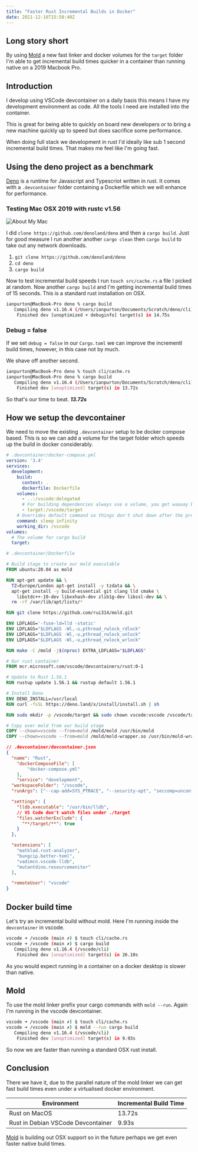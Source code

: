 ```yaml
---
title: "Faster Rust Incremental Builds in Docker"
date: 2021-12-16T15:58:40Z
---
```


## Long story short

By using [Mold](https://github.com/rui314/mold) a new fast linker and docker volumes for the `target` folder I'm able to get incremental build times quicker in a container than running native on a 2019 Macbook Pro.

## Introduction

I develop using VSCode devcontainer on a daily basis this means I have my development environment as code. All the tools I need are installed into the container.

This is great for being able to quickly on board new developers or to bring a new machine quickly up to speed but does sacrifice some performance.

When doing full stack we development in rust I'd ideally like sub 1 second incremental build times. That makes me feel like I'm going fast.

## Using the deno project as a benchmark

[Deno](https://deno.land/) is a runtime for Javascript and Typescriot written in rust. It comes with a `.devcontainer` folder containing a Dockerfile which we will enhance for performance.

### Testing Mac OSX 2019 with rustc v1.56

![About My Mac](/mysetup.png)

I did `clone https://github.com/denoland/deno` and then a `cargo build`. Just for good measure I run another another `cargo clean` then `cargo build` to take out any network downloads.

1. `git clone https://github.com/denoland/deno`
1. `cd deno`
1. `cargo build`

Now to test incremental build speeds I run `touch src/cache.rs` a file I picked at random. Now another `cargo build` and I'm getting incremental build times of 15 seconds. This is a standard rust installation on OSX.

```bash
ianpurton@MacBook-Pro deno % cargo build       
   Compiling deno v1.16.4 (/Users/ianpurton/Documents/Scratch/deno/cli)
    Finished dev [unoptimized + debuginfo] target(s) in 14.75s
```

### Debug = false

If we set `debug = false` in our `Cargo.toml` we can improve the incrementl build times, however, in this case not by much.

We shave off another second.

```bash
ianpurton@MacBook-Pro deno % touch cli/cache.rs
ianpurton@MacBook-Pro deno % cargo build       
   Compiling deno v1.16.4 (/Users/ianpurton/Documents/Scratch/deno/cli)
    Finished dev [unoptimized] target(s) in 13.72s
```

So that's our time to beat. ***13.72s***

## How we setup the devcontainer

We need to move the existing `.devcontainer` setup to be docker compose based. This is so we can add a volume for the target folder which speeds up the build in docker considerably.

```yaml
# .devcontainer/docker-compose.yml
version: '3.4'
services:
  development:
    build: 
      context: .
      dockerfile: Dockerfile
    volumes:
      - ..:/vscode:delegated
      # For building dependencies always use a volume, you get waaaay better performance.
      - target:/vscode/target
    # Overrides default command so things don't shut down after the process ends.
    command: sleep infinity
    working_dir: /vscode
volumes:
  # The volume for cargo build
  target:
```

```Dockerfile
# .devcontainer/Dockerfile

# Build stage to create our mold executable
FROM ubuntu:20.04 as mold

RUN apt-get update && \
  TZ=Europe/London apt-get install -y tzdata && \
  apt-get install -y build-essential git clang lld cmake \
    libstdc++-10-dev libxxhash-dev zlib1g-dev libssl-dev && \
  rm -rf /var/lib/apt/lists/*

RUN git clone https://github.com/rui314/mold.git 

ENV LDFLAGS='-fuse-ld=lld -static'
ENV LDFLAGS="$LDFLAGS -Wl,-u,pthread_rwlock_rdlock"
ENV LDFLAGS="$LDFLAGS -Wl,-u,pthread_rwlock_unlock"
ENV LDFLAGS="$LDFLAGS -Wl,-u,pthread_rwlock_wrlock"

RUN make -C /mold -j$(nproc) EXTRA_LDFLAGS="$LDFLAGS"

# Our rust container
FROM mcr.microsoft.com/vscode/devcontainers/rust:0-1

# Update to Rust 1.56.1
RUN rustup update 1.56.1 && rustup default 1.56.1

# Install Deno
ENV DENO_INSTALL=/usr/local
RUN curl -fsSL https://deno.land/x/install/install.sh | sh

RUN sudo mkdir -p /vscode/target && sudo chown vscode:vscode /vscode/target

# Copy over mold from our build stage
COPY --chown=vscode --from=mold /mold/mold /usr/bin/mold
COPY --chown=vscode --from=mold /mold/mold-wrapper.so /usr/bin/mold-wrapper.so
```

```json
// .devcontainer/devcontainer.json
{
  "name": "Rust",
	"dockerComposeFile": [
		"docker-compose.yml"
	],
	"service": "development",
  "workspaceFolder": "/vscode",
  "runArgs": ["--cap-add=SYS_PTRACE", "--security-opt", "seccomp=unconfined"],

  "settings": {
    "lldb.executable": "/usr/bin/lldb",
    // VS Code don't watch files under ./target
    "files.watcherExclude": {
      "**/target/**": true
    }
  },

  "extensions": [
    "matklad.rust-analyzer",
    "bungcip.better-toml",
    "vadimcn.vscode-lldb",
    "mutantdino.resourcemonitor"
  ],

  "remoteUser": "vscode"
}
```


## Docker build time

Let's try an incremental build without mold. Here I'm running inside the `devcontainer` in vscode.

```bash
vscode ➜ /vscode (main ✗) $ touch cli/cache.rs 
vscode ➜ /vscode (main ✗) $ cargo build
   Compiling deno v1.16.4 (/vscode/cli)
    Finished dev [unoptimized] target(s) in 26.10s
```

As you would expect running in a container on a docker desktop is slower than native.

## Mold

To use the mold linker prefix your cargo commands with `mold --run`. Again I'm running in the vscode devcontainer.

```bash
vscode ➜ /vscode (main ✗) $ touch cli/cache.rs 
vscode ➜ /vscode (main ✗) $ mold --run cargo build
   Compiling deno v1.16.4 (/vscode/cli)
    Finished dev [unoptimized] target(s) in 9.93s
```

So now we are faster than running a standard OSX rust install. 

## Conclusion

There we have it, due to the parallel nature of the mold linker we can get fast build times even under a virtualised docker environment.

|Environment|Incremental Build Time|
|-----------|----------------------|
| Rust on MacOS|13.72s|
| Rust in Debian VSCode Devcontainer|9.93s|

[Mold](https://github.com/rui314/mold) is building out OSX support so in the future perhaps we get even faster native build times.


